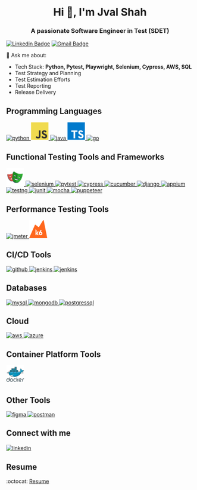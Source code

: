 <h1 align="center">Hi 👋, I'm Jval Shah</h1>
<h3 align="center">A passionate Software Engineer in Test (SDET)</h3>

[![Linkedin Badge](https://img.shields.io/badge/-linkedin-blue?style=flat-square&logo=Linkedin&logoColor=white&link=https://www.linkedin.com/in/jvalshah/)](https://www.linkedin.com/in/jvalshah) [![Gmail Badge](https://img.shields.io/badge/-jval.n.shah@gmail.com-c14438?style=flat-square&logo=Gmail&logoColor=white&link=mailto:jval.n.shah@gmail.com)](mailto:jval.n.shah@gmail.com)

💬 Ask me about:
- Tech Stack: **Python, Pytest, Playwright, Selenium, Cypress, AWS, SQL**
- Test Strategy and Planning
- Test Estimation Efforts
- Test Reporting
- Release Delivery

## Programming Languages

<a href="https://www.python.org" target="_blank" rel="noreferrer"> <img src="https://skillicons.dev/icons?i=py" alt="python" width="48" height="48"/> </a>
<a href="https://skillicons.dev/icons?i=js" target="_blank" rel="noreferrer"> <img src="https://raw.githubusercontent.com/devicons/devicon/master/icons/javascript/javascript-original.svg" alt="javascript" width="48" height="48"/> </a>
<a href="https://www.java.com" target="_blank" rel="noreferrer"> <img src="https://skillicons.dev/icons?i=java&theme=light" alt="java" width="48" height="48"/> </a>
<a href="https://www.typescriptlang.org/" target="_blank" rel="noreferrer"> <img src="https://raw.githubusercontent.com/devicons/devicon/master/icons/typescript/typescript-original.svg" alt="typescript" width="48" height="48"/> </a>
<a href="https://golang.org" target="_blank" rel="noreferrer"> <img src="https://skillicons.dev/icons?i=go" alt="go" width="48" height="48"/> </a>

## Functional Testing Tools and Frameworks
<a href="https://playwright.dev/" target="_blank" rel="noreferrer"> <img src="https://github.com/microsoft/playwright.dev/blob/main/static/img/playwright-logo.svg" alt="playwright" width="48" height="48"/> </a>
<a href="https://www.selenium.dev/" target="_blank" rel="noreferrer"> <img src="https://raw.githubusercontent.com/SeleniumHQ/selenium/trunk/common/images/selenium_logo_mark_green.svg" alt="selenium" width="48" height="48"/> </a>
<a href="https://pytest.org/" target="_blank" rel="noreferrer"> <img src="https://github.com/pytest-dev/pytest-design/blob/master/pytest_logo/pytest_logo.svg" alt="pytest" width="48" height="48"/> </a>
<a href="https://www.cypress.io/" target="_blank" rel="noreferrer"> <img src="https://skillicons.dev/icons?i=cypress&theme=light" alt="cypress" width="48" height="48"/> </a>
<a href="https://cucumber.io/" target="_blank" rel="noreferrer"> <img src="https://cucumber.io/img/logo.svg" alt="cucumber" width="48" height="48"/> </a>
<a href="https://www.djangoproject.com/" target="_blank" rel="noreferrer"> <img src="https://avatars.githubusercontent.com/u/27804?s=48&v=4" alt="django" width="48" height="48"> </a>
<a href="https://appium.io/" target="_blank" rel="noreferrer"> <img src="https://appium.io/docs/en/latest/assets/images/appium-logo-white.png" alt="appium" width="48" height="48"> </a>
<a href="https://testng.org/" target="_blank" rel="noreferrer"> <img src="https://avatars.githubusercontent.com/u/12528662?s=48&v=4" alt="testng" width="48" height="48"> </a>
<a href="https://junit.org/" target="_blank" rel="noreferrer"> <img src="https://junit.org/junit5/assets/img/junit5-logo.png" alt="junit" width="48" height="48"> </a>
<a href="https://mochajs.org" target="_blank" rel="noreferrer"> <img src="https://mochajs.org/images/mocha-logo.svg" alt="mocha" width="48" height="48"/> </a>
<a href="https://pptr.dev/" target="_blank" rel="noreferrer"> <img src="https://www.vectorlogo.zone/logos/pptrdev/pptrdev-official.svg" alt="puppeteer" width="48" height="48"/> </a>

## Performance Testing Tools
<a href="https://jmeter.apache.org/" target="_blank" rel="noreferrer"> <img src="https://jmeter.apache.org/images/logo.svg#gh-light-mode-only" alt="jmeter" height="48"> </a>
<a href="https://grafana.com/oss/k6/" target="_blank" rel="noreferrer"> <img src="https://raw.githubusercontent.com/grafana/k6/master/assets/logo.svg" alt="k6" width="48" height="48"> </a>

## CI/CD Tools
<a href="https://github.com/" target="_blank" rel="noreferrer"> <img src="https://github.githubassets.com/assets/GitHub-Mark-ea2971cee799.png" alt="github" width="48" height="48"> </a>
<a href="https://jenkins.io/" target="_blank" rel="noreferrer"> <img src="https://www.jenkins.io/images/logos/jenkins/jenkins.svg" alt="jenkins" width="48"> </a>
<a href="https://gitlab.com/" target="_blank" rel="noreferrer"> <img src="https://skillicons.dev/icons?i=gitlab" alt="jenkins" width="48" height="48"> </a>

## Databases
<a href="https://www.mysql.com/" target="_blank" rel="noreferrer"> <img src="https://skillicons.dev/icons?i=mysql" alt="mysql" width="48" height="48"/> </a>
<a href="https://www.mongodb.com/" target="_blank" rel="noreferrer"> <img src="https://skillicons.dev/icons?i=mongodb" alt="mongodb" width="48" height="48"/> </a>
<a href="https://www.postgressql.com/" target="_blank" rel="noreferrer"> <img src="https://skillicons.dev/icons?i=postgres" alt="postgressql" width="48" height="48"/> </a>

## Cloud
<a href="https://aws.amazon.com" target="_blank" rel="noreferrer"> <img src="https://skillicons.dev/icons?i=aws&theme=light" alt="aws" width="48" height="48"/> </a>
<a href="https://azure.microsoft.com/en-in/" target="_blank" rel="noreferrer"> <img src="https://skillicons.dev/icons?i=azure" alt="azure" width="48" height="48"/> </a>

## Container Platform Tools
<a href="https://www.docker.com/" target="_blank" rel="noreferrer"> <img src="https://raw.githubusercontent.com/devicons/devicon/master/icons/docker/docker-original-wordmark.svg" alt="docker" width="48" height="48"/> </a>



## Other Tools
<a href="https://www.figma.com/" target="_blank" rel="noreferrer"> <img src="https://www.vectorlogo.zone/logos/figma/figma-icon.svg" alt="figma" width="48" height="48"/> </a>
<a href="https://postman.com/" target="_blank" rel="noreferrer"> <img src="https://www.vectorlogo.zone/logos/getpostman/getpostman-icon.svg" alt="postman" width="48" height="48"/> </a>

## Connect with me
<a href="https://linkedin.com/in/jvalshah" target="blank"> <img align="center" src="https://skillicons.dev/icons?i=linkedin" alt="linkedin" height="30" width="40" /></a>


## Resume
:octocat: [Resume](https://drive.google.com/file/d/1fVrS91E2vBleKEGeb_8QfV2RYIF_VwVh/view?usp=drive_link)
